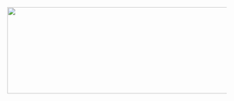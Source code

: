 <div align="center">
  <img src=https://github.com/user-attachments/assets/0be88f7d-2c9d-4a5f-a809-e93c0a9b2a02 width="600" height="200"/>
</div>



<!--
**ymk713/ymk713** is a ✨ _special_ ✨ repository because its `README.md` (this file) appears on your GitHub profile.

Here are some ideas to get you started:

- 🔭 I’m currently working on ...
- 🌱 I’m currently learning ...
- 👯 I’m looking to collaborate on ...
- 🤔 I’m looking for help with ...
- 💬 Ask me about ...
- 📫 How to reach me: ...
- 😄 Pronouns: ...
- ⚡ Fun fact: ...
-->
